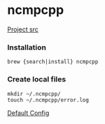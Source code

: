 # ncmpcpp

[Project src](https://github.com/ncmpcpp/ncmpcpp)

### Installation

```
brew {search|install} ncmpcpp
```

### Create local files

```
mkdir ~/.ncmpcpp/
touch ~/.ncmpcpp/error.log
```

[Default Config](https://github.com/ncmpcpp/ncmpcpp/blob/master/doc/config)
